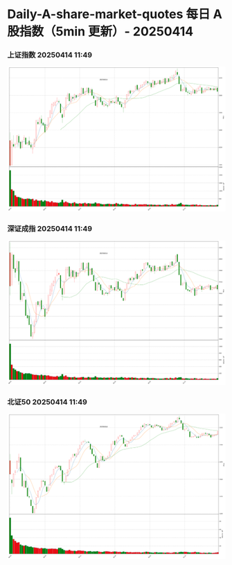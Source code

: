 
# Daily-A-share-market-quotes 每日 A 股指数（5min 更新）- 20250414

### 上证指数 20250414 11:49
![](./fig/2025/4/20250414-sh000001.png)

### 深证成指 20250414 11:49
![](./fig/2025/4/20250414-sz399001.png)

### 北证50 20250414 11:49
![](./fig/2025/4/20250414-bj899050.png)
